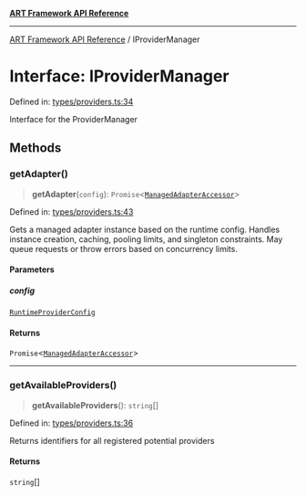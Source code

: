 [**ART Framework API Reference**](../README.md)

***

[ART Framework API Reference](../README.md) / IProviderManager

# Interface: IProviderManager

Defined in: [types/providers.ts:34](https://github.com/hashangit/ART/blob/d99cb328093f6dec701b3289d82d5abbf64a3736/src/types/providers.ts#L34)

Interface for the ProviderManager

## Methods

### getAdapter()

> **getAdapter**(`config`): `Promise`\<[`ManagedAdapterAccessor`](ManagedAdapterAccessor.md)\>

Defined in: [types/providers.ts:43](https://github.com/hashangit/ART/blob/d99cb328093f6dec701b3289d82d5abbf64a3736/src/types/providers.ts#L43)

Gets a managed adapter instance based on the runtime config.
Handles instance creation, caching, pooling limits, and singleton constraints.
May queue requests or throw errors based on concurrency limits.

#### Parameters

##### config

[`RuntimeProviderConfig`](RuntimeProviderConfig.md)

#### Returns

`Promise`\<[`ManagedAdapterAccessor`](ManagedAdapterAccessor.md)\>

***

### getAvailableProviders()

> **getAvailableProviders**(): `string`[]

Defined in: [types/providers.ts:36](https://github.com/hashangit/ART/blob/d99cb328093f6dec701b3289d82d5abbf64a3736/src/types/providers.ts#L36)

Returns identifiers for all registered potential providers

#### Returns

`string`[]
